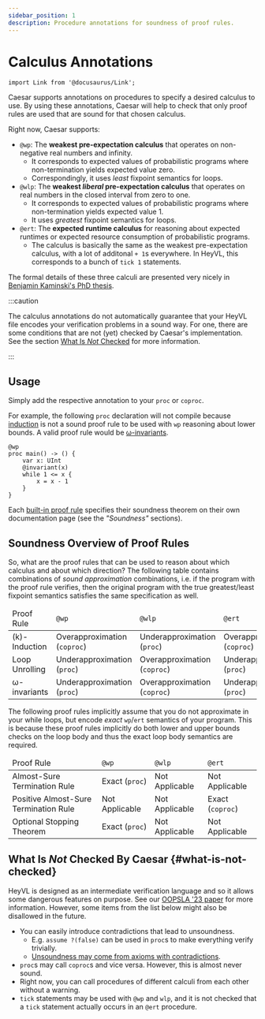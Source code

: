 ```yaml
---
sidebar_position: 1
description: Procedure annotations for soundness of proof rules.
---
```


# Calculus Annotations

```mdx-code-block
import Link from '@docusaurus/Link';
```

Caesar supports annotations on procedures to specify a desired calculus to use.
By using these annotations, Caesar will help to check that only proof rules are used that are sound for that chosen calculus.

Right now, Caesar supports:
 * `@wp`: The **weakest pre-expectation calculus** that operates on non-negative real numbers and infinity.
    - It corresponds to expected values of probabilistic programs where non-termination yields expected value zero.
    - Correspondingly, it uses *least* fixpoint semantics for loops.
 * `@wlp`: The **weakest *liberal* pre-expectation calculus** that operates on real numbers in the closed interval from zero to one.
    - It corresponds to expected values of probabilistic programs where non-termination yields expected value 1.
    - It uses *greatest* fixpoint semantics for loops.
 * `@ert`: The **expected runtime calculus** for reasoning about expected runtimes or expected resource consumption of probabilistic programs.
    - The calculus is basically the same as the weakest pre-expectation calculus, with a lot of additonal `+ 1`s everywhere. In HeyVL, this corresponds to a bunch of `tick 1` statements.


The formal details of these three calculi are presented very nicely in [Benjamin Kaminski's PhD thesis](https://publications.rwth-aachen.de/record/755408/files/755408.pdf).

:::caution

The calculus annotations do not automatically guarantee that your HeyVL file encodes your verification problems in a sound way.
For one, there are some conditions that are not (yet) checked by Caesar's implementation.
See the section [What Is *Not* Checked](#what-is-not-checked) for more information.

:::

## Usage

Simply add the respective annotation to your `proc` or `coproc`.

For example, the following `proc` declaration will not compile because [induction](./induction.md) is not a sound proof rule to be used with `wp` reasoning about lower bounds.
A valid proof rule would be [ω-invariants](./omega-invariants.md).

```heyvl
@wp
proc main() -> () {
    var x: UInt
    @invariant(x)
    while 1 <= x {
        x = x - 1
    }
}
```

Each [built-in proof rule](./README.md) specifies their soundness theorem on their own documentation page (see the *"Soundness"* sections).

## Soundness Overview of Proof Rules

So, what are the proof rules that can be used to reason about which calculus and about which direction?
The following table contains combinations of *sound approximation* combinations, i.e. if the program with the proof rule verifies, then the original program with the true greatest/least fixpoint semantics satisfies the same specification as well.

<table>
    <thead>
        <tr>
            <td>Proof Rule</td>
            <td><code>@wp</code></td>
            <td><code>@wlp</code></td>
            <td><code>@ert</code></td>
        </tr>
    </thead>
    <tbody>
        <tr>
            <td><Link to="./induction">(k)-Induction</Link></td>
            <td>Overapproximation (<code>coproc</code>)</td>
            <td>Underapproximation (<code>proc</code>)</td>
            <td>Overapproximation (<code>coproc</code>)</td>
        </tr>
        <tr>
            <td><Link to="./unrolling">Loop Unrolling</Link></td>
            <td>Underapproximation (<code>proc</code>)</td>
            <td>Overapproximation (<code>coproc</code>)</td>
            <td>Underapproximation (<code>proc</code>)</td>
        </tr>
        <tr>
            <td><Link to="./omega-invariants">ω-invariants</Link></td>
            <td>Underapproximation (<code>proc</code>)</td>
            <td>Overapproximation (<code>coproc</code>)</td>
            <td>Underapproximation (<code>proc</code>)</td>
        </tr>
    </tbody>
</table>

The following proof rules implicitly assume that you do not approximate in your while loops, but encode *exact* `wp`/`ert` semantics of your program.
This is because these proof rules implicitly do both lower and upper bounds checks on the loop body and thus the exact loop body semantics are required.

<table>
    <thead>
        <tr>
            <td>Proof Rule</td>
            <td><code>@wp</code></td>
            <td><code>@wlp</code></td>
            <td><code>@ert</code></td>
        </tr>
    </thead>
    <tbody>
        <tr>
            <td><Link to="./ast">Almost-Sure Termination Rule</Link></td>
            <td>Exact (<code>proc</code>)</td>
            <td>Not Applicable</td>
            <td>Not Applicable</td>
        </tr>
        <tr>
            <td><Link to="./past">Positive Almost-Sure Termination Rule</Link></td>
            <td>Not Applicable</td>
            <td>Not Applicable</td>
            <td>Exact (<code>coproc</code>)</td>
        </tr>
        <tr>
            <td><Link to="./ost">Optional Stopping Theorem</Link></td>
            <td>Exact (<code>proc</code>)</td>
            <td>Not Applicable</td>
            <td>Not Applicable</td>
        </tr>
    </tbody>
</table>

## What Is *Not* Checked By Caesar {#what-is-not-checked}

HeyVL is designed as an intermediate verification language and so it allows some dangerous features on purpose.
See our [OOPSLA '23 paper](../publications.md#oopsla-23-a-deductive-verification-infrastructure-for-probabilistic-programs-oopsla-23) for more information.
However, some items from the list below might also be disallowed in the future.

 * You can easily introduce contradictions that lead to unsoundness.
    * E.g. `assume ?(false)` can be used in `proc`s to make everything verify trivially.
    * [Unsoundness may come from axioms with contradictions](../heyvl/domains.md#unsoundness-from-axioms).
 * `proc`s may call `coproc`s and vice versa. However, this is almost never sound.
 * Right now, you can call procedures of different calculi from each other without a warning.
 * `tick` statements may be used with `@wp` and `wlp`, and it is not checked that a `tick` statement actually occurs in an `@ert` procedure.
